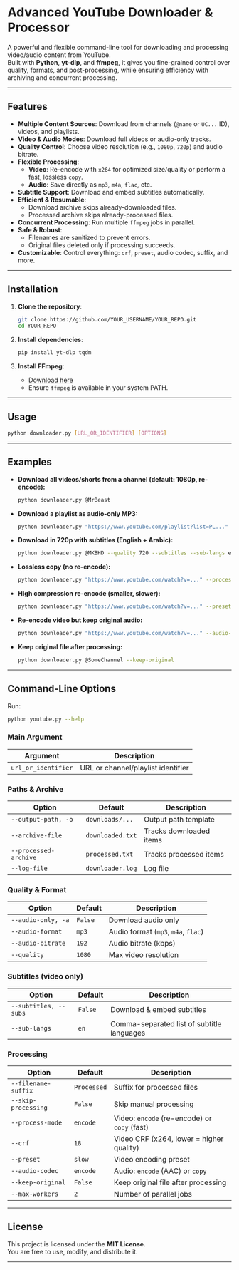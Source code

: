 # Advanced YouTube Downloader & Processor

A powerful and flexible command-line tool for downloading and processing video/audio content from YouTube.  
Built with **Python**, **yt-dlp**, and **ffmpeg**, it gives you fine-grained control over quality, formats, and post-processing, while ensuring efficiency with archiving and concurrent processing.

---

## Features

- **Multiple Content Sources**: Download from channels (`@name` or `UC...` ID), videos, and playlists.
- **Video & Audio Modes**: Download full videos or audio-only tracks.
- **Quality Control**: Choose video resolution (e.g., `1080p`, `720p`) and audio bitrate.
- **Flexible Processing**:
  - **Video**: Re-encode with `x264` for optimized size/quality or perform a fast, lossless `copy`.
  - **Audio**: Save directly as `mp3`, `m4a`, `flac`, etc.
- **Subtitle Support**: Download and embed subtitles automatically.
- **Efficient & Resumable**:
  - Download archive skips already-downloaded files.
  - Processed archive skips already-processed files.
- **Concurrent Processing**: Run multiple `ffmpeg` jobs in parallel.
- **Safe & Robust**:
  - Filenames are sanitized to prevent errors.
  - Original files deleted only if processing succeeds.
- **Customizable**: Control everything: `crf`, `preset`, audio codec, suffix, and more.

---

## Installation

1. **Clone the repository**:
   ```bash
   git clone https://github.com/YOUR_USERNAME/YOUR_REPO.git
   cd YOUR_REPO
   ```

2. **Install dependencies**:
   ```bash
   pip install yt-dlp tqdm
   ```

3. **Install FFmpeg**:
   - [Download here](https://ffmpeg.org/download.html)  
   - Ensure `ffmpeg` is available in your system PATH.

---

## Usage

```bash
python downloader.py [URL_OR_IDENTIFIER] [OPTIONS]
```

---

## Examples

- **Download all videos/shorts from a channel (default: 1080p, re-encode):**
  ```bash
  python downloader.py @MrBeast
  ```

- **Download a playlist as audio-only MP3:**
  ```bash
  python downloader.py "https://www.youtube.com/playlist?list=PL..." --audio-only --audio-format mp3
  ```

- **Download in 720p with subtitles (English + Arabic):**
  ```bash
  python downloader.py @MKBHD --quality 720 --subtitles --sub-langs en,ar
  ```

- **Lossless copy (no re-encode):**
  ```bash
  python downloader.py "https://www.youtube.com/watch?v=..." --process-mode copy
  ```

- **High compression re-encode (smaller, slower):**
  ```bash
  python downloader.py "https://www.youtube.com/watch?v=..." --preset veryslow --crf 24
  ```

- **Re-encode video but keep original audio:**
  ```bash
  python downloader.py "https://www.youtube.com/watch?v=..." --audio-codec copy
  ```

- **Keep original file after processing:**
  ```bash
  python downloader.py @SomeChannel --keep-original
  ```

---

## Command-Line Options

Run:
```bash
python youtube.py --help
```

### Main Argument
| Argument            | Description                                                |
|---------------------|------------------------------------------------------------|
| `url_or_identifier` | URL or channel/playlist identifier                         |

### Paths & Archive
| Option                | Default          | Description                           |
|-----------------------|------------------|---------------------------------------|
| `--output-path, -o`   | `downloads/...`  | Output path template                  |
| `--archive-file`      | `downloaded.txt` | Tracks downloaded items               |
| `--processed-archive` | `processed.txt`  | Tracks processed items                |
| `--log-file`          | `downloader.log` | Log file                              |

### Quality & Format
| Option             | Default | Description                                       |
|--------------------|---------|---------------------------------------------------|
| `--audio-only, -a` | `False` | Download audio only                               |
| `--audio-format`   | `mp3`   | Audio format (`mp3`, `m4a`, `flac`)               |
| `--audio-bitrate`  | `192`   | Audio bitrate (kbps)                              |
| `--quality`        | `1080`  | Max video resolution                              |

### Subtitles (video only)
| Option                | Default | Description                                    |
|-----------------------|---------|------------------------------------------------|
| `--subtitles, --subs` | `False` | Download & embed subtitles                     |
| `--sub-langs`         | `en`    | Comma-separated list of subtitle languages     |

### Processing
| Option              | Default     | Description                                  |
|---------------------|-------------|----------------------------------------------|
| `--filename-suffix` | `Processed` | Suffix for processed files                   |
| `--skip-processing` | `False`     | Skip manual processing                       |
| `--process-mode`    | `encode`    | Video: `encode` (re-encode) or `copy` (fast) |
| `--crf`             | `18`        | Video CRF (x264, lower = higher quality)     |
| `--preset`          | `slow`      | Video encoding preset                        |
| `--audio-codec`     | `encode`    | Audio: `encode` (AAC) or `copy`              |
| `--keep-original`   | `False`     | Keep original file after processing          |
| `--max-workers`     | `2`         | Number of parallel jobs                      |

---

## License

This project is licensed under the **MIT License**.  
You are free to use, modify, and distribute it.

---
